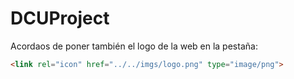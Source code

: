 # DCUProject

Acordaos de poner también el logo de la web en la pestaña:
```html
<link rel="icon" href="../../imgs/logo.png" type="image/png">
```